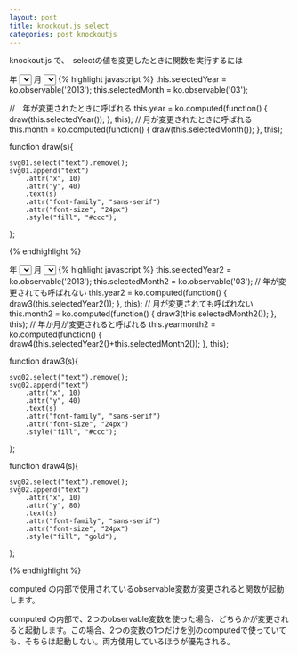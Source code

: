 ```yaml
---
layout: post
title: knockout.js select
categories: post knockoutjs
---
```


knockout.js で、　selectの値を変更したときに関数を実行するには

<div class="row">
  <div class="col-sm-6">
    <div id="svg01"></div>
      <span class="label">年</span>
      <select data-bind="options: years,
    　                    value: selectedYear,
     　                   valueAllowUnset: true">
      </select>
      <span class="label">月</span>
      <select data-bind="options: months,
                        value: selectedMonth,
                        valueAllowUnset: true">
      </select>
{% highlight javascript %}
  this.selectedYear = ko.observable('2013');
  this.selectedMonth = ko.observable('03');

  //　年が変更されたときに呼ばれる
  this.year = ko.computed(function() {
        draw(this.selectedYear());
  }, this);
  // 月が変更されたときに呼ばれる
  this.month = ko.computed(function() {
        draw(this.selectedMonth());
    }, this);
  
  function draw(s){

    svg01.select("text").remove();
    svg01.append("text")
        .attr("x", 10)
        .attr("y", 40)
        .text(s)
        .attr("font-family", "sans-serif")
        .attr("font-size", "24px")
        .style("fill", "#ccc");

  };

{% endhighlight %}
  </div>

  <div class="col-sm-6">
    <div id="svg02"></div>
      <span class="label">年</span>
      <select data-bind="options: years,
    　                    value: selectedYear2,
     　                   valueAllowUnset: true">
      </select>
      <span class="label">月</span>
      <select data-bind="options: months,
                        value: selectedMonth2,
                        valueAllowUnset: true">
      </select>
{% highlight javascript %}
  this.selectedYear2 = ko.observable('2013');
  this.selectedMonth2 = ko.observable('03');
  // 年が変更されても呼ばれない
  this.year2 = ko.computed(function() {
        draw3(this.selectedYear2());
  }, this);
  // 月が変更されても呼ばれない
  this.month2 = ko.computed(function() {
        draw3(this.selectedMonth2());
    }, this);
  // 年か月が変更されると呼ばれる  
  this.yearmonth2 = ko.computed(function() {
        draw4(this.selectedYear2()+this.selectedMonth2());
    }, this);

  function draw3(s){

    svg02.select("text").remove();
    svg02.append("text")
        .attr("x", 10)
        .attr("y", 40)
        .text(s)
        .attr("font-family", "sans-serif")
        .attr("font-size", "24px")
        .style("fill", "#ccc");

  };

  function draw4(s){

    svg02.select("text").remove();
    svg02.append("text")
        .attr("x", 10)
        .attr("y", 80)
        .text(s)
        .attr("font-family", "sans-serif")
        .attr("font-size", "24px")
        .style("fill", "gold");

  };

{% endhighlight %}
  </div>
</div>

computed の内部で使用されているobservable変数が変更されると関数が起動します。

computed の内部で、2つのobservable変数を使った場合、どちらかが変更されると起動します。この場合、2つの変数の1つだけを別のcomputedで使っていても、そちらは起動しない。両方使用しているほうが優先される。

<script src="http://d3js.org/d3.v3.min.js"></script>
<script src="{{site.url}}/js/knockout-3.1.0.js" charset="utf-8"></script>

<script type="text/javascript">
/**
  ApplicationViewModel
**/
function AppViewModel() {
  var width = 400,
     height = 100;


  var svg01 = d3.select("#svg01").append("svg")
                                .attr("width", width)
                                .attr("height", height);
  var svg02 = d3.select("#svg02").append("svg")
                                .attr("width", width)
                                .attr("height", height);

  years = ['2012','2013', '2014'];
  months = ['01','02','03'];

  this.selectedYear = ko.observable('2013');
  this.selectedMonth = ko.observable('03');
  this.selectedYear2 = ko.observable('2013');
  this.selectedMonth2 = ko.observable('03');

  this.year = ko.computed(function() {
        draw(this.selectedYear());
  }, this);

  this.month = ko.computed(function() {
        draw(this.selectedMonth());
    }, this);

  this.year2 = ko.computed(function() {
        draw(this.selectedYear2());
  }, this);
  this.month2 = ko.computed(function() {
        draw3(this.selectedMonth2());
    }, this);
  this.yearmonth2 = ko.computed(function() {
        draw4(this.selectedYear2()+this.selectedMonth2());
    }, this);

  
  function draw(s){

    svg01.select("text").remove();
    svg01.append("text")
        .attr("x", 10)
        .attr("y", 40)
        .text(s)
        .attr("font-family", "sans-serif")
        .attr("font-size", "24px")
        .style("fill", "#ccc");

  };

  function draw2(s){

    svg01.select("text").remove();
    svg01.append("text")
        .attr("x", 10)
        .attr("y", 80)
        .text(s)
        .attr("font-family", "sans-serif")
        .attr("font-size", "24px")
        .style("fill", "gold");

  };
  function draw3(s){

    svg02.select("text").remove();
    svg02.append("text")
        .attr("x", 10)
        .attr("y", 40)
        .text(s)
        .attr("font-family", "sans-serif")
        .attr("font-size", "24px")
        .style("fill", "#ccc");

  };

  function draw4(s){

    svg02.select("text").remove();
    svg02.append("text")
        .attr("x", 10)
        .attr("y", 80)
        .text(s)
        .attr("font-family", "sans-serif")
        .attr("font-size", "24px")
        .style("fill", "gold");

  };
  
};

// Activates knockout.js
ko.applyBindings(new AppViewModel());


</script>
